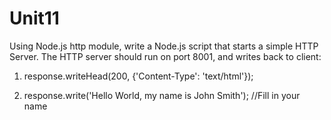 # Unit11

Using Node.js http module, write a Node.js script that starts a simple HTTP Server. The HTTP server should run on port 8001, and writes back to client:

1. response.writeHead(200, {'Content-Type': 'text/html'});

2. response.write('Hello World, my name is John Smith'); //Fill in your name
